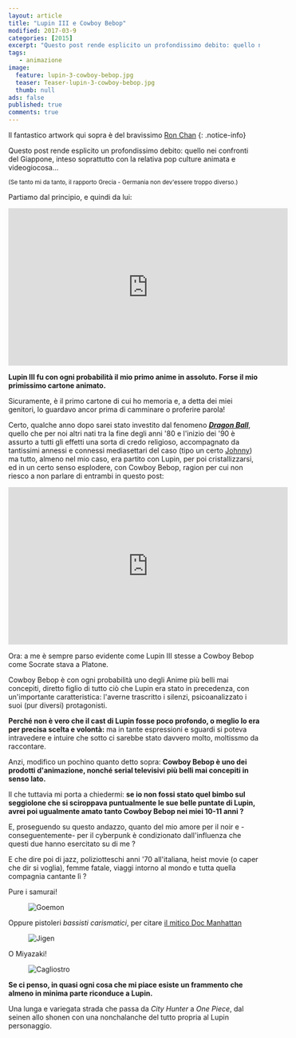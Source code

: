 ```yaml
---
layout: article
title: "Lupin III e Cowboy Bebop"
modified: 2017-03-9
categories: [2015]
excerpt: "Questo post rende esplicito un profondissimo debito: quello nei confronti del Giappone, inteso soprattutto con la relativa pop culture animata e videogiocosa..."
tags: 
   - animazione
image: 
  feature: lupin-3-cowboy-bebop.jpg
  teaser: Teaser-lupin-3-cowboy-bebop.jpg
  thumb: null
ads: false
published: true
comments: true
---
```


Il fantastico artwork qui sopra è del bravissimo [Ron Chan](http://www.ronchan.net/)
{: .notice-info}

Questo post rende esplicito un profondissimo debito: quello nei confronti del Giappone, inteso soprattutto con la relativa pop culture animata e videogiocosa...

<small>(Se tanto mi da tanto, il rapporto Grecia - Germania non dev'essere troppo diverso.)</small>

Partiamo dal principio, e quindi da lui:

<iframe width="560" height="315" src="https://www.youtube.com/embed/FRlDTREGFNM" frameborder="0" allowfullscreen></iframe>

**Lupin III fu con ogni probabilità il mio primo anime in assoluto. Forse il mio primissimo cartone animato.**

Sicuramente, è il primo cartone di cui ho memoria e, a detta dei miei genitori, lo guardavo ancor prima di camminare o proferire parola!

Certo, qualche anno dopo sarei stato investito dal fenomeno [_**Dragon Ball**_](http://xabacadabra.com/2013/dragon-ball-in-italia/), quello che per noi altri nati tra la fine degli anni '80 e l'inizio dei '90 è assurto a tutti gli effetti una sorta di credo religioso, accompagnato da tantissimi annessi e connessi mediasettari del caso (tipo un certo [Johnny](http://xabacadabra.com/2014/orange-road-e-quasi-magia-Johnny-recensione/)) ma tutto, almeno nel mio caso, era partito con Lupin, per poi cristallizzarsi, ed in un certo senso esplodere, con Cowboy Bebop, ragion per cui non riesco a non parlare di entrambi in questo post:

<iframe width="560" height="315" src="https://www.youtube.com/embed/Aw3fN3OPk3A" frameborder="0" allowfullscreen></iframe>

Ora: a me è sempre parso evidente come Lupin III stesse a Cowboy Bebop come Socrate stava a Platone.

Cowboy Bebop è con ogni probabilità uno degli Anime più belli mai concepiti, diretto figlio di tutto ciò che Lupin era stato in precedenza, con un'importante caratteristica: l'averne trascritto i silenzi, psicoanalizzato i suoi (pur diversi) protagonisti.

**Perché non è vero che il cast di Lupin fosse poco profondo, o meglio lo era per precisa scelta e volontà:** ma in tante espressioni e sguardi si poteva intravedere e intuire che sotto ci sarebbe stato davvero molto, moltissmo da raccontare.

Anzi, modifico un pochino quanto detto sopra: **Cowboy Bebop è uno dei prodotti d'animazione, nonché serial televisivi più belli mai concepiti in senso lato.**

Il che tuttavia mi porta a chiedermi: **se io non fossi stato quel bimbo sul seggiolone che si sciroppava puntualmente le sue belle puntate di Lupin, avrei poi ugualmente amato tanto Cowboy Bebop nei miei 10-11 anni ?**

E, proseguendo su questo andazzo, quanto del mio amore per il noir e -conseguentemente- per il cyberpunk è condizionato dall'influenza che questi due hanno esercitato su di me ?

E che dire poi di jazz, poliziotteschi anni '70 all'italiana, heist movie (o caper che dir si voglia), femme fatale, viaggi intorno al mondo e tutta quella compagnia cantante lì ?

Pure i samurai!

<figure>
	<img src='http://2.bp.blogspot.com/-sHaVrwWkH-g/VeVy2uuR3wI/AAAAAAAAMXQ/O670q2hRsaU/s1600/goemon.jpg' alt='Goemon'>
</figure>

Oppure pistoleri _bassisti carismatici_, per citare [il mitico Doc Manhattan](http://docmanhattan.blogspot.it/2014/01/i-10-piu-grandi-bassisti-carismatici-di-sempre.html)

<figure>
	<img src='http://4.bp.blogspot.com/-bkOclJS-23k/VeVzNTRt5PI/AAAAAAAAMXY/9JLtv5GHyhg/s1600/Jigen_4969.jpg' alt='Jigen'>
</figure>

O Miyazaki!

<figure>
	<img src='http://pad.mymovies.it/filmclub/2007/06/028/locandina.jpg' alt='Cagliostro'>
</figure>

**Se ci penso, in quasi ogni cosa che mi piace esiste un frammento che almeno in minima parte riconduce a Lupin.**

Una lunga e variegata strada che passa da _City Hunter_ a _One Piece_, dal seinen allo shonen con una nonchalanche del tutto propria al Lupin personaggio.